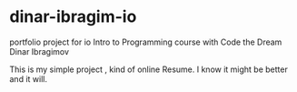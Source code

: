 # dinar-ibragim-io

portfolio project for io Intro to Programming course with Code the Dream
Dinar Ibragimov

This is my simple project , kind of online Resume.
I know it might be better and it will.
